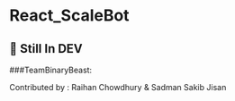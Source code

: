 # React_ScaleBot
 ## 🥶 Still In DEV 

###TeamBinaryBeast:

Contributed by :
Raihan Chowdhury & Sadman Sakib Jisan
